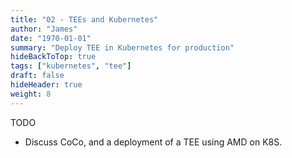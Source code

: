 ```yaml
---
title: "02 - TEEs and Kubernetes"
author: "James"
date: "1970-01-01"
summary: "Deploy TEE in Kubernetes for production"
hideBackToTop: true
tags: ["kubernetes", "tee"]
draft: false
hideHeader: true
weight: 8
---
```


TODO

- Discuss CoCo, and a deployment of a TEE using AMD on K8S.
